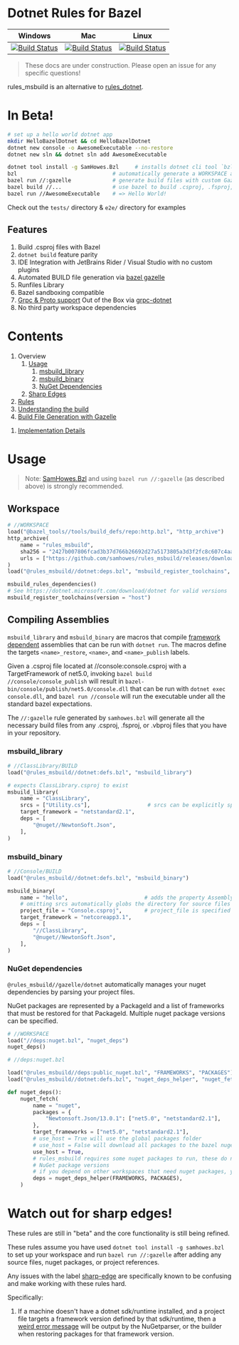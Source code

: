 # Dotnet Rules for Bazel

| Windows                                                                                                                                                                                                                                                  | Mac                                                                                                                                                                                                                                              | Linux                                                                                                                                                                                                                                                |
| -------------------------------------------------------------------------------------------------------------------------------------------------------------------------------------------------------------------------------------------------------- | ------------------------------------------------------------------------------------------------------------------------------------------------------------------------------------------------------------------------------------------------ | ---------------------------------------------------------------------------------------------------------------------------------------------------------------------------------------------------------------------------------------------------- |
| [![Build Status](https://dev.azure.com/samhowes/rules_msbuild/_apis/build/status/samhowes.rules_msbuild?branchName=master&jobName=windows)](https://dev.azure.com/samhowes/rules_msbuild/_build/latest?definitionId=6&branchName=master&jobName=windows) | [![Build Status](https://dev.azure.com/samhowes/rules_msbuild/_apis/build/status/samhowes.rules_msbuild?branchName=master&jobName=mac)](https://dev.azure.com/samhowes/rules_msbuild/_build/latest?definitionId=6&branchName=master&jobName=mac) | [![Build Status](https://dev.azure.com/samhowes/rules_msbuild/_apis/build/status/samhowes.rules_msbuild?branchName=master&jobName=linux)](https://dev.azure.com/samhowes/rules_msbuild/_build/latest?definitionId=6&branchName=master&jobName=linux) |

<!--
Links
 -->

> These docs are under construction. Please open an issue for any specific questions!

rules_msbuild is an alternative to [rules_dotnet](https://github.com/bazelbuild/rules_dotnet).

# In Beta!

```bash
# set up a hello world dotnet app
mkdir HelloBazelDotnet && cd HelloBazelDotnet
dotnet new console -o AwesomeExecutable --no-restore
dotnet new sln && dotnet sln add AwesomeExecutable

dotnet tool install -g SamHowes.Bzl     # installs dotnet cli tool `bzl`
bzl                              # automatically generate a WORKSPACE and ide integration files
bazel run //:gazelle             # generate build files with custom Gazelle language
bazel build //...                # use bazel to build .csproj, .fsproj, or .vbproj files
bazel run //AwesomeExecutable    # => Hello World!
```

Check out the `tests/` directory & `e2e/` directory for examples

## Features

1. Build .csproj files with Bazel
1. `dotnet build` feature parity
1. IDE Integration with JetBrains Rider / Visual Studio with no custom plugins
1. Automated BUILD file generation via [bazel gazelle](https://github.com/bazelbuild/bazel-gazelle)
1. Runfiles Library
1. Bazel sandboxing compatible
1. [Grpc & Proto support](./tests/examples/Grpc) Out of the Box via
   [grpc-dotnet](https://github.com/grpc/grpc-dotnet)
1. No third party workspace dependencies

# Contents

1. Overview
    1. [Usage](#usage)
        1. [msbuild_library](#msbuild_library)
        1. [msbuild_binary](#msbuild_binary)
        1. [NuGet Dependencies](#nuget-dependencies)
    1. [Sharp Edges](#watch-out-for-sharp-edges)
1. [Rules](docs/rules.md)
1. [Understanding the build](docs/Understanding.md)
1. [Build File Generation with Gazelle](gazelle/dotnet/Readme.md)<!-- toc:start -->
 <!-- toc:end -->
1. [Implementation Details](docs/ImplementationDetails.md)

# Usage

> Note: [SamHowes.Bzl](https://www.nuget.org/packages/SamHowes.Bzl/) and using
> `bazel run //:gazelle` (as described above) is strongly recommended.

## Workspace

```python
# //WORKSPACE
load("@bazel_tools//tools/build_defs/repo:http.bzl", "http_archive")
http_archive(
    name = "rules_msbuild",
    sha256 = "2427b007806fcad3b37d766b26692d27a5173805a3d3f2fc8c607c4aa6a35b8c",
    urls = ["https://github.com/samhowes/rules_msbuild/releases/download/0.0.10/rules_msbuild-0.0.10.tar.gz"],
)
load("@rules_msbuild//dotnet:deps.bzl", "msbuild_register_toolchains", "msbuild_rules_dependencies")

msbuild_rules_dependencies()
# See https://dotnet.microsoft.com/download/dotnet for valid versions
msbuild_register_toolchains(version = "host")
```

## Compiling Assemblies

`msbuild_library` and `msbuild_binary` are macros that compile
[framework dependent](https://andrewlock.net/should-i-use-self-contained-or-framework-dependent-publishing-in-docker-images/)
assemblies that can be run with `dotnet run`. The macros define the targets `<name>_restore`,
`<name>`, and `<name>_publish` labels.

Given a .csproj file located at //console:console.csproj with a TargetFramework of net5.0, invoking
`bazel build //console/console_publish` will result in
`bazel-bin/console/publish/net5.0/console.dll` that can be run with `dotnet exec console.dll`, and
`bazel run //console` will run the executable under all the standard bazel expectations.

The `//:gazelle` rule generated by `samhowes.bzl` will generate all the necessary build files from
any .csproj, .fsproj, or .vbproj files that you have in your repository.

### msbuild_library

```python
# //ClassLibrary/BUILD
load("@rules_msbuild//dotnet:defs.bzl", "msbuild_library")

# expects ClassLibrary.csproj to exist
msbuild_library(
    name = "ClassLibrary",
    srcs = ["Utility.cs"],                  # srcs can be explicitly specified
    target_framework = "netstandard2.1",
    deps = [
        "@nuget//NewtonSoft.Json",
    ],
)
```

### msbuild_binary

```python
# //Console/BUILD
load("@rules_msbuild//dotnet:defs.bzl", "msbuild_binary")

msbuild_binary(
    name = "hello",                        # adds the property AssemblyName="hello"
    # omitting srcs automatically globs the directory for source files
    project_file = "Console.csproj",       # project_file is specified when AssemblyName is different
    target_framework = "netcoreapp3.1",
    deps = [
        "//ClassLibrary",
        "@nuget//NewtonSoft.Json",
    ],
)
```

### NuGet dependencies

`@rules_msbuild//gazelle/dotnet` automatically manages your nuget dependencies by parsing your
project files.

NuGet packages are represented by a PackageId and a list of frameworks that must be restored for
that PackageId. Multiple nuget package versions can be specified.

```python
# //WORKSPACE
load("//deps:nuget.bzl", "nuget_deps")
nuget_deps()
```

```python
# //deps:nuget.bzl

load("@rules_msbuild//deps:public_nuget.bzl", "FRAMEWORKS", "PACKAGES")
load("@rules_msbuild//dotnet:defs.bzl", "nuget_deps_helper", "nuget_fetch")

def nuget_deps():
    nuget_fetch(
        name = "nuget",
        packages = {
            "Newtonsoft.Json/13.0.1": ["net5.0", "netstandard2.1"],
        },
        target_frameworks = ["net5.0", "netstandard2.1"],
        # use_host = True will use the global packages folder
        # use_host = False will download all packages to the bazel nuget workspace folder in isolation
        use_host = True,
        # rules_msbuild requires some nuget packages to run, these do not affect your workspaces
        # NuGet package versions
        # if you depend on other workspaces that need nuget packages, you can add them here
        deps = nuget_deps_helper(FRAMEWORKS, PACKAGES),
    )
```

# Watch out for sharp edges!

These rules are still in "beta" and the core functionality is still being refined.

These rules assume you have used `dotnet tool install -g samhowes.bzl` to set up your workspace and
run `bazel run //:gazelle` after adding any source files, nuget packages, or project references.

Any issues with the label
[sharp-edge](https://github.com/samhowes/rules_msbuild/issues?q=is%3Aissue+is%3Aopen+label%3Asharp-edge)
are specifically known to be confusing and make working with these rules hard.

Specifically:

1. If a machine doesn't have a dotnet sdk/runtime installed, and a project file targets a framework
   version defined by that sdk/runtime, then a
   [weird error message](https://github.com/samhowes/rules_msbuild/issues?q=is%3Aissue+is%3Aopen+label%3Asharp-edge)
   will be output by the NuGetparser, or the builder when restoring packages for that framework
   version.
